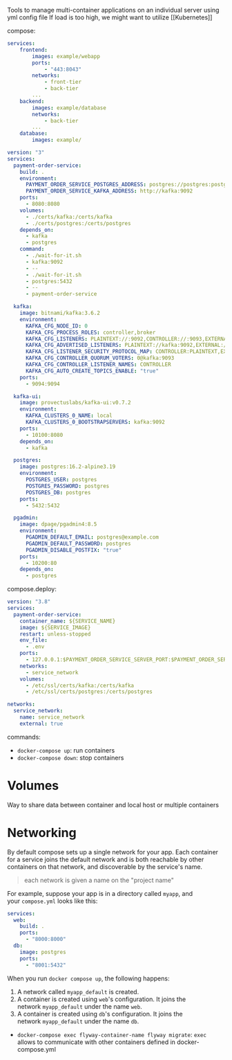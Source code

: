Tools to manage multi-container applications on an individual server using yml config file
If load is too high, we might want to utilize [[Kubernetes]]

compose:
```yaml
services:
	frontend:
		images: example/webapp
		ports:
			- "443:8043"
		networks:
			- front-tier
			- back-tier
		...
	backend:
		images: example/database
		networks:
			- back-tier
		...
	database:
		images: example/
```

```yaml
version: "3"
services:
  payment-order-service:
    build: .
    environment:
      PAYMENT_ORDER_SERVICE_POSTGRES_ADDRESS: postgres://postgres:postgres@postgres:5432/postgres?sslmode=disable
      PAYMENT_ORDER_SERVICE_KAFKA_ADDRESS: http://kafka:9092
    ports:
      - 8080:8080
    volumes:
      - ./certs/kafka:/certs/kafka
      - ./certs/postgres:/certs/postgres
    depends_on:
      - kafka
      - postgres
    command:
      - ./wait-for-it.sh
      - kafka:9092
      - --
      - ./wait-for-it.sh
      - postgres:5432
      - --
      - payment-order-service

  kafka:
    image: bitnami/kafka:3.6.2
    environment:
      KAFKA_CFG_NODE_ID: 0
      KAFKA_CFG_PROCESS_ROLES: controller,broker
      KAFKA_CFG_LISTENERS: PLAINTEXT://:9092,CONTROLLER://:9093,EXTERNAL://:9094
      KAFKA_CFG_ADVERTISED_LISTENERS: PLAINTEXT://kafka:9092,EXTERNAL://localhost:9094
      KAFKA_CFG_LISTENER_SECURITY_PROTOCOL_MAP: CONTROLLER:PLAINTEXT,EXTERNAL:PLAINTEXT,PLAINTEXT:PLAINTEXT
      KAFKA_CFG_CONTROLLER_QUORUM_VOTERS: 0@kafka:9093
      KAFKA_CFG_CONTROLLER_LISTENER_NAMES: CONTROLLER
      KAFKA_CFG_AUTO_CREATE_TOPICS_ENABLE: "true"
    ports:
      - 9094:9094

  kafka-ui:
    image: provectuslabs/kafka-ui:v0.7.2
    environment:
      KAFKA_CLUSTERS_0_NAME: local
      KAFKA_CLUSTERS_0_BOOTSTRAPSERVERS: kafka:9092
    ports:
      - 10100:8080
    depends_on:
      - kafka

  postgres:
    image: postgres:16.2-alpine3.19
    environment:
      POSTGRES_USER: postgres
      POSTGRES_PASSWORD: postgres
      POSTGRES_DB: postgres
    ports:
      - 5432:5432

  pgadmin:
    image: dpage/pgadmin4:8.5
    environment:
      PGADMIN_DEFAULT_EMAIL: postgres@example.com
      PGADMIN_DEFAULT_PASSWORD: postgres
      PGADMIN_DISABLE_POSTFIX: "true"
    ports:
      - 10200:80
    depends_on:
      - postgres

```

compose.deploy:
```yaml
version: "3.8"
services:
  payment-order-service:
    container_name: ${SERVICE_NAME}
    image: ${SERVICE_IMAGE}
    restart: unless-stopped
    env_file:
      - .env
    ports:
      - 127.0.0.1:$PAYMENT_ORDER_SERVICE_SERVER_PORT:$PAYMENT_ORDER_SERVICE_SERVER_PORT
    networks:
      - service_network
    volumes:
      - /etc/ssl/certs/kafka:/certs/kafka
      - /etc/ssl/certs/postgres:/certs/postgres

networks:
  service_network:
    name: service_network
    external: true
```


commands:
- `docker-compose up`: run containers
- `docker-compose down`: stop containers



# Volumes
Way to share data between container and local host or multiple containers


# Networking
By default compose sets up a single network for your app. Each container for a service joins the default network and is both reachable by other containers on that network, and discoverable by the service's name.
> each network is given a name on the "project name"

For example, suppose your app is in a directory called `myapp`, and your `compose.yml` looks like this:

```yaml
services:
  web:
    build: .
    ports:
      - "8000:8000"
  db:
    image: postgres
    ports:
      - "8001:5432"
```

When you run `docker compose up`, the following happens:

1. A network called `myapp_default` is created.
2. A container is created using `web`'s configuration. It joins the network `myapp_default` under the name `web`.
3. A container is created using `db`'s configuration. It joins the network `myapp_default` under the name `db`.


- `docker-compose exec flyway-container-name flyway migrate`: `exec` allows to communicate with other containers defined in docker-compose.yml